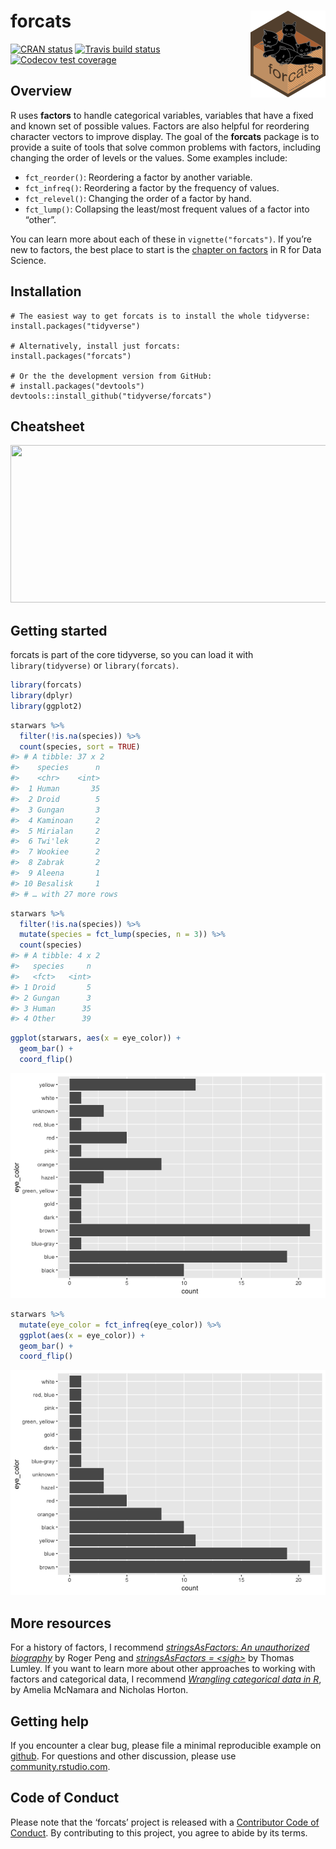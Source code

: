 
<!-- README.md is generated from README.Rmd. Please edit that file -->

# forcats <img src='man/figures/logo.png' align="right" height="139" />

<!-- badges: start -->

[![CRAN
status](https://www.r-pkg.org/badges/version/forcats)](https://cran.r-project.org/package=forcats)
[![Travis build
status](https://travis-ci.org/tidyverse/forcats.svg?branch=master)](https://travis-ci.org/tidyverse/forcats)
[![Codecov test
coverage](https://codecov.io/gh/tidyverse/forcats/branch/master/graph/badge.svg)](https://codecov.io/gh/tidyverse/forcats?branch=master)
<!-- badges: end -->

## Overview

R uses **factors** to handle categorical variables, variables that have
a fixed and known set of possible values. Factors are also helpful for
reordering character vectors to improve display. The goal of the
**forcats** package is to provide a suite of tools that solve common
problems with factors, including changing the order of levels or the
values. Some examples include:

  - `fct_reorder()`: Reordering a factor by another variable.
  - `fct_infreq()`: Reordering a factor by the frequency of values.
  - `fct_relevel()`: Changing the order of a factor by hand.
  - `fct_lump()`: Collapsing the least/most frequent values of a factor
    into “other”.

You can learn more about each of these in `vignette("forcats")`. If
you’re new to factors, the best place to start is the [chapter on
factors](http://r4ds.had.co.nz/factors.html) in R for Data Science.

## Installation

    # The easiest way to get forcats is to install the whole tidyverse:
    install.packages("tidyverse")
    
    # Alternatively, install just forcats:
    install.packages("forcats")
    
    # Or the the development version from GitHub:
    # install.packages("devtools")
    devtools::install_github("tidyverse/forcats")

## Cheatsheet

<a href="https://rawgit.com/rstudio/cheatsheets/master/forcats.pdf"><img src="https://raw.githubusercontent.com/rstudio/cheatsheets/master/pngs/thumbnails/forcats-cheatsheet-thumbs.png" width="630" height="252"/></a>

## Getting started

forcats is part of the core tidyverse, so you can load it with
`library(tidyverse)` or `library(forcats)`.

``` r
library(forcats)
library(dplyr)
library(ggplot2)
```

``` r
starwars %>% 
  filter(!is.na(species)) %>%
  count(species, sort = TRUE)
#> # A tibble: 37 x 2
#>    species      n
#>    <chr>    <int>
#>  1 Human       35
#>  2 Droid        5
#>  3 Gungan       3
#>  4 Kaminoan     2
#>  5 Mirialan     2
#>  6 Twi'lek      2
#>  7 Wookiee      2
#>  8 Zabrak       2
#>  9 Aleena       1
#> 10 Besalisk     1
#> # … with 27 more rows
```

``` r
starwars %>%
  filter(!is.na(species)) %>%
  mutate(species = fct_lump(species, n = 3)) %>%
  count(species)
#> # A tibble: 4 x 2
#>   species     n
#>   <fct>   <int>
#> 1 Droid       5
#> 2 Gungan      3
#> 3 Human      35
#> 4 Other      39
```

``` r
ggplot(starwars, aes(x = eye_color)) + 
  geom_bar() + 
  coord_flip()
```

![](man/figures/README-unordered-plot-1.png)<!-- -->

``` r
starwars %>%
  mutate(eye_color = fct_infreq(eye_color)) %>%
  ggplot(aes(x = eye_color)) + 
  geom_bar() + 
  coord_flip()
```

![](man/figures/README-ordered-plot-1.png)<!-- -->

## More resources

For a history of factors, I recommend [*stringsAsFactors: An
unauthorized
biography*](http://simplystatistics.org/2015/07/24/stringsasfactors-an-unauthorized-biography/)
by Roger Peng and [*stringsAsFactors =
\<sigh\>*](http://notstatschat.tumblr.com/post/124987394001/stringsasfactors-sigh)
by Thomas Lumley. If you want to learn more about other approaches to
working with factors and categorical data, I recommend [*Wrangling
categorical data in R*](https://peerj.com/preprints/3163/), by Amelia
McNamara and Nicholas Horton.

## Getting help

If you encounter a clear bug, please file a minimal reproducible example
on [github](https://github.com/tidyverse/forcats/issues). For questions
and other discussion, please use
[community.rstudio.com](https://community.rstudio.com/).

## Code of Conduct

Please note that the ‘forcats’ project is released with a [Contributor
Code of Conduct](.github/CODE_OF_CONDUCT.md). By contributing to this
project, you agree to abide by its terms.
